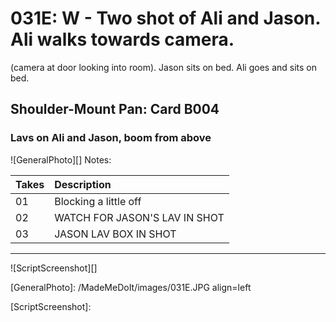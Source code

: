 # 031E: W - Two shot of Ali and Jason. Ali walks towards camera.(camera at door looking into room). Jason sits on bed. Aligoes and sits on bed.

## Shoulder-Mount Pan: Card B004

### Lavs on Ali and Jason, boom from above

![GeneralPhoto][]
Notes: 

| Takes | Description |
|:---|:----|
| 01 | Blocking a little off |
| 02 | WATCH FOR JASON'S LAV IN SHOT |
| 03 | JASON LAV BOX IN SHOT |

----

![ScriptScreenshot][]


[GeneralPhoto]:  /MadeMeDoIt/images/031E.JPG align=left

[ScriptScreenshot]: 